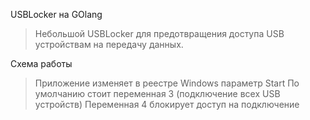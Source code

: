 USBLocker на GOlang

> Небольшой USBLocker для предотвращения доступа USB устройствам на передачу данных. 

Схема работы

> Приложение изменяет в реестре Windows параметр Start
> По умолчанию стоит переменная 3 (подключение всех USB устройств)
> Переменная 4 блокирует доступ на подключение


